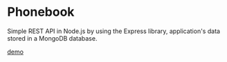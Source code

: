 # Phonebook

Simple REST API in Node.js by using the Express library, application's data stored in a MongoDB database.

[demo](https://ancient-retreat-32983.herokuapp.com/)
